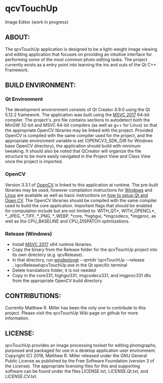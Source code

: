 # qcvTouchUp
Image Editor (work in progress)

## ABOUT:
The qcvTouchUp application is designed to be a light-weight image viewing and editing application that focuses on providing an intuitive interface for performing some of the most common photo editing tasks. The project currently exists as a entry point into learning the ins and outs of the Qt C++ Framework.

## BUILD ENVIRONMENT:
### Qt Environment
The development envoronment consists of Qt Creator 4.9.0 using the Qt 5.12.2 framework. The application was built using the [MSVC 2017](https://doc.qt.io/qt-5/windows.html) 64-bit compiler. The project's .pro file contains sections to autodetect both the MinGW 32-bit and MSVC 64-bit compilers (as well as g++ for Linux) so that the appropriate OpenCV libraries may be linked with the project. Provided OpenCV is compiled with the same compiler used for the project, and the appropriate environment variable is set (OPENCV3_SDK_DIR for Windows base OpenCV directory), the application should build with minimum tweaking. It should also be noted that QCreator will organize the file structure to be more easily navigated in the Project View and Class View once the project is imported.

### OpenCV
Version 3.3.1 of [OpenCV](https://opencv.org/releases/) is linked to this application at runtime. The pre-built libraries may be used, however compilation instructions for [Windows](https://docs.opencv.org/3.3.1/d3/d52/tutorial_windows_install.html) and [Linux](https://docs.opencv.org/3.3.1/d7/d9f/tutorial_linux_install.html) are available as well as basic instructions on [how to setup Qt and Open CV](https://wiki.qt.io/How_to_setup_Qt_and_openCV_on_Windows). The OpenCV libraries should be compiled with the same compiler used to build the core application. Important flags that should be enabled for compulation include but are not limited to: WITH_QT*, WITH_OPENCL*, *_JPEG, *_TIFF, *_PNG, *_WEBP, *core, *highgui, *imgcodecs, *imgproc, as well as the CPU_BASELINE and CPU_DISPATCH optimizations.

### Release (Windows)
* Install [MSVC 2017](https://support.microsoft.com/en-us/help/2977003/the-latest-supported-visual-c-downloads) x64 runtime libraries.
* Copy the binary from the Release folder for the qcvTouchUp project into its own directory (e.g. qcvRelease).
* In that directory, run [windeployqt](https://doc.qt.io/Qt-5/windows-deployment.html) --qmldir \qcvTouchUp --release ..\qcvRelease\qcvTouchUp.exe in the Qt specific terminal
* Delete translations folder, it is not needed
* Copy in the core331, highgui331, imgcodecs331, and imgproc331 dlls from the appropriate OpenCV build directory

## CONTRIBUTIONS:
Currently Matthew R. Miller has been the only one to contribute to this project. Please visit the qcvTouchUp Wiki page on github for more information.

## LICENSE:     
qcvTouchUp provides an image processing toolset for editing photographs, purposed and packaged for use in a desktop application user environment. Copyright (C) 2018,  Matthew R. Miller released under the GNU General Public License as published by the Free Software Foundation (version 3 of the License). The appropriate licensing files for this and supporting software can be found under the files LICENSE.txt, LICENSE.Qt.txt, and LICENSE.CV.txt.

      

